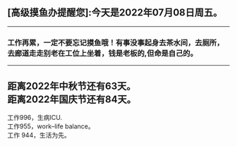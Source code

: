 ## [高级摸鱼办提醒您]:今天是2022年07月08日周五。
---
### 工作再累，一定不要忘记摸鱼哦！有事没事起身去茶水间，去厕所，去廊道走走别老在工位上坐着，钱是老板的,但命是自己的。
---
距离2022年中秋节还有63天。  
距离2022年国庆节还有84天。  
---
工作996，生病ICU.  
工作955，work–life balance。  
工作 944，生活为先。